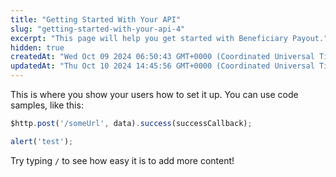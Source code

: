 ```yaml
---
title: "Getting Started With Your API"
slug: "getting-started-with-your-api-4"
excerpt: "This page will help you get started with Beneficiary Payout."
hidden: true
createdAt: "Wed Oct 09 2024 06:50:43 GMT+0000 (Coordinated Universal Time)"
updatedAt: "Thu Oct 10 2024 14:45:56 GMT+0000 (Coordinated Universal Time)"
---
```

This is where you show your users how to set it up. You can use code samples, like this:

```javascript
$http.post('/someUrl', data).success(successCallback);

alert('test');
```

Try typing `/` to see how easy it is to add more content!

